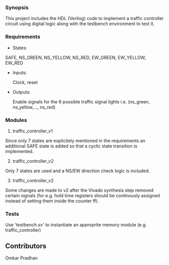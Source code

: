 ### Synopsis


This project includes the HDL (Verilog) code to implement a traffic controller circuit using digital logic along with the testbench environment to test it.
### Requirements
* States:
 
 SAFE, NS_GREEN, NS_YELLOW, NS_RED, EW_GREEN, EW_YELLOW, EW_RED
 
* Inputs:

  Clock, reset
  
* Outputs:

  Enable signals for the 6 possible traffic signal lights i.e. (ns_green, ns_yellow,..., ns_red)

### Modules
1. traffic_controller_v1
  
  Since only 7 states are explicitely mentioned in the requirements an additional SAFE state is added so that a cyclic state transition 
  is implemented.
  
2. traffic_controller_v2
  
  Only 7 states are used and a NS/EW direction check logic is included.
  
3. traffic_controller_v2
  
  Some changes are made to v2 after the Vivado synthesis step removed certain signals (for e.g. hold time registers should be continously assigned instead of setting them inside the counter ff).
### Tests

Use 'testbench.sv' to instantiate an approprite memory module (e.g. traffic_controller)

## Contributors

Omkar Pradhan

